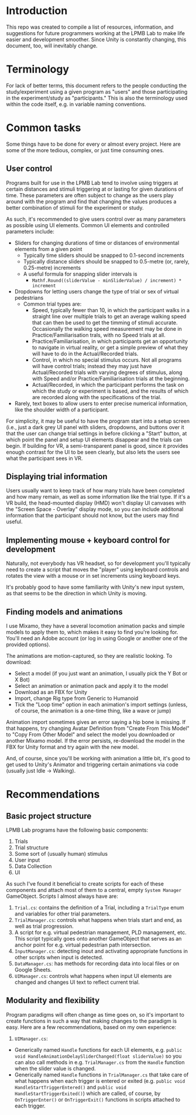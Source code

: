 # Introduction
This repo was created to compile a list of resources, information, and suggestions for future programmers working at the LPMB Lab to make life easier and development smoother. Since Unity is constantly changing, this document, too, will inevitably change.

# Terminology
For lack of better terms, this document refers to the people conducting the study/experiment using a given program as "users" and those participating in the experiment/study as "participants." This is also the terminology used within the code itself, e.g. in variable naming conventions.

# Common tasks
Some things have to be done for every or almost every project. Here are some of the more tedious, complex, or just time consuming ones.

## User control
Programs built for use in the LPMB Lab tend to involve using triggers at certain distances and stimuli triggering at or lasting for given durations of time. These parameters are often subject to change as the users play around with the program and find that changing the values produces a better combination of stimuli for the experiment or study.

As such, it's recommended to give users control over as many parameters as possible using UI elements. Common UI elements and controlled parameters include:

- Sliders for changing durations of time or distances of environmental elements from a given point
  - Typically time sliders should be snapped to 0.1-second increments
  - Typically distance sliders should be snapped to 0.5-metre (or, rarely, 0.25-metre) increments
  - A useful formula for snapping slider intervals is
    - `Mathf.Round((sliderValue - minSliderValue) / increment) * increment`
- Dropdowns for letting users change the type of trial or sex of virtual pedestrians
  - Common trial types are:
    - Speed, typically fewer than 10, in which the participant walks in a straight line over multiple trials to get an average walking speed that can then be used to get the timming of stimuli accurate. Occasionally the walking speed measurement may be done in Practice/Familiarisation trals, with no Speed trials at all.
    - Practice/Familiarisation, in which participants get an opportunity to navigate in virtual reality, or get a simple preview of what they will have to do in the Actual/Recorded trials.
    - Control, in which no special stimulus occurs. Not all programs will have control trials; instead they may just have Actual/Recorded trials with varying degrees of stimulus, along with Speed and/or Practice/Familiarisation trials at the beginning.
    - Actual/Recorded, in which the participant performs the task on which the study or experiment is based, and the results of which are recorded along with the specifications of the trial.
- Rarely, text boxes to allow users to enter precise numerical information, like the shoulder width of a participant.

For simplicity, it may be useful to have the program start into a setup screen (i.e., just a dark grey UI panel with sliders, dropdowns, and buttons over it that the user can change trial settings in before clicking a "Start" button, at which point the panel and setup UI elements disappear and the trials can begin. If building for VR, a semi-transparent panel is good, since it provides enough contrast for the UI to be seen clearly, but also lets the users see what the participant sees in VR.

## Displaying trial information
Users usually want to keep track of how many trials have been completed and how many remain, as well as some information like the trial type. If it's a VR build, the head-mounted display (HMD) won't display UI canvases with the "Screen Space - Overlay" display mode, so you can include additonal information that the participant should not know, but the users may find useful.

## Implementing mouse + keyboard control for development
Naturally, not everybody has VR headset, so for development you'll typically need to create a script that moves the "player" using keyboard controls and rotates the view with a mouse or in set increments using keyboard keys.

It's probably good to have some familiarity with Unity's new input system, as that seems to be the direction in which Unity is moving.

## Finding models and animations
I use Mixamo, they have a several locomotion animation packs and simple models to apply them to, which makes it easy to find you're looking for. You'll need an Adobe account (or log in using Google or another one of the provided options).

The animations are motion-captured, so they are realistic looking. To download:
- Select a model (if you just want an animation, I usually pick the Y Bot or X Bot)
- Select an animation or animation pack and apply it to the model
- Download as an FBX for Unity
- Import, change Rig type from Generic to Humanoid
- Tick the "Loop time" option in each animation's import settings (unless, of course, the animation is a one-time thing, like a wave or jump)

Animation import sometimes gives an error saying a hip bone is missing. If that happens, try changing Avatar Definition from "Create From This Model" to "Copy From Other Model" and select the model you downloaded or another Mixamo model. If the error persists, re-download the model in the FBX for Unity format and try again with the new model.

And, of course, since you'll be working with animation a little bit, it's good to get used to Unity's Animator and triggering certain animations via code (usually just Idle -> Walking).

# Recommendations

## Basic project structure
LPMB Lab programs have the following basic components:
1. Trials
2. Trial structure
3. Some sort of (usually human) stimulus
4. User input
5. Data Collection
6. UI

As such I've found it beneficial to create scripts for each of these components and attach most of them to a central, empty `System Manager` GameObject. Scripts I almost always have are:
1. `Trial.cs`: contains the definition of a Trial, including a `TrialType` enum and variables for other trial parameters.
2. `TrialManager.cs`: controls what happens when trials start and end, as well as trial progression.
3. A script for e.g. virtual pedestrian management, PLD management, etc. This script typically goes onto another GameObject that serves as an anchor point for e.g. virtual pedestrian path intersection.
4. `InputManager.cs`: detecting inout and activating appropriate functions in other scripts when input is detected.
5. `DataManager.cs`: has methods for recording data into local files or on Google Sheets.
6. `UIManager.cs`: controls what happens when input UI elements are changed and changes UI text to reflect current trial.

## Modularity and flexibility
Program paradigms will often change as time goes on, so it's important to create functions in such a way that making changes to the paradigm is easy. Here are a few recommendations, based on my own experience:

1. `UIManager.cs`:
  - Generically named `Handle` functions for each UI elements, e.g. `public void HandleAnimationDelaySliderChanged(float sliderValue)` so you can also call methods in e.g. `TrialManager.cs` from the `Handle` function when the slider value is changed.
  - Generically named `Handle` functions in `TrialManager.cs` that take care of what happens when each trigger is entered or exited (e.g. `public void HandleStartTriggerEntered()` and `public void HandleStartTriggerExited()`) which are called, of course, by `OnTriggerEnter()` or `OnTriggerExit()` functions in scripts attached to each trigger.
